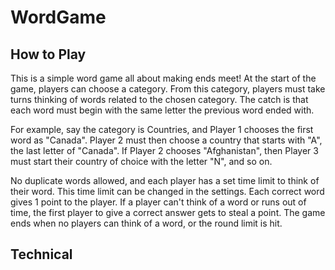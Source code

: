 # WordGame

## How to Play

This is a simple word game all about making ends meet! At the start of the
game, players can choose a category. From this category, players must take
turns thinking of words related to the chosen category. The catch is that
each word must begin with the same letter the previous word ended with.

For example, say the category is Countries, and Player 1 chooses the first
word as "Canada". Player 2 must then choose a country that starts with "A",
the last letter of "Canada". If Player 2 chooses "Afghanistan", then Player
3 must start their country of choice with the letter "N", and so on.

No duplicate words allowed, and each player has a set time limit to think
of their word. This time limit can be changed in the settings. Each correct
word gives 1 point to the player. If a player can't think of a word or runs
out of time, the first player to give a correct answer gets to steal a point.
The game ends when no players can think of a word, or the round limit is hit.

## Technical 